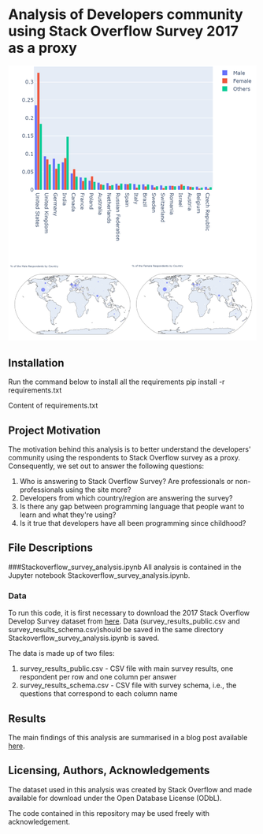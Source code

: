 # Analysis of Developers community using Stack Overflow Survey 2017 as a proxy
![Alt text](./images/image1.png)

## Installation
Run the command below to install all the requirements
pip install -r requirements.txt

Content of requirements.txt

## Project Motivation
The motivation behind this analysis is to better understand the developers' community using the respondents to Stack Overflow survey as a proxy. Consequently, we set out to answer the following questions:

1. Who is answering to Stack Overflow Survey? Are professionals or non-professionals using the site more?
1. Developers from which country/region are answering the survey?
1. Is there any gap between programming language that people want to learn and what they're using?
1. Is it true that developers have all been programming since childhood?

## File Descriptions
###Stackoverflow_survey_analysis.ipynb
All analysis is contained in the Jupyter notebook Stackoverflow_survey_analysis.ipynb.

### Data
To run this code, it is first necessary to download the 2017 Stack Overflow Develop Survey dataset from [here](https://www.kaggle.com/stackoverflow/so-survey-2017). Data (survey_results_public.csv and survey_results_schema.csv)should be saved in the same directory Stackoverflow_survey_analysis.ipynb is saved.

The data is made up of two files: 

1. survey_results_public.csv - CSV file with main survey results, one respondent per row and one column per answer
2. survey_results_schema.csv - CSV file with survey schema, i.e., the questions that correspond to each column name


## Results
The main findings of this analysis are summarised in a blog post available [here](https://medium.com/@yudaifurukawa/analysis-of-developers-community-using-stack-overflow-survey-2017-as-a-proxy-fdf92378079b).

## Licensing, Authors, Acknowledgements
The dataset used in this analysis was created by Stack Overflow and made available for download under the Open Database License (ODbL).

The code contained in this repository may be used freely with acknowledgement.